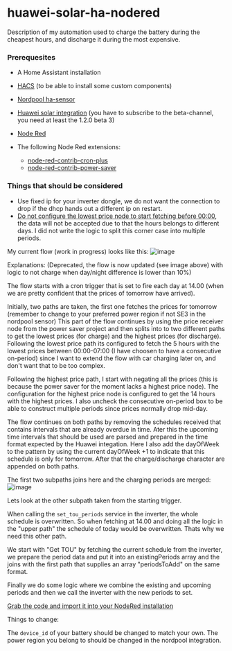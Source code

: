 # huawei-solar-ha-nodered
Description of my automation used to charge the battery during the cheapest hours, and discharge it during the most expensive.

### Prerequesites

* A Home Assistant installation 
* [HACS](https://hacs.xyz/) (to be able to install some custom components)
* [Nordpool ha-sensor](https://github.com/custom-components/nordpool)
* [Huawei solar integration](https://github.com/wlcrs/huawei_solar/) (you have to subscribe to the beta-channel, you need at least the 1.2.0 beta 3)
* [Node Red](https://community.home-assistant.io/t/home-assistant-community-add-on-node-red/55023)

* The following Node Red extensions:
  - [node-red-contrib-cron-plus](https://flows.nodered.org/node/node-red-contrib-cron-plus)
  - [node-red-contrib-power-saver](powersaver.no/)
  
### Things that should be considered
* Use fixed ip for your inverter dongle, we do not want the connection to drop if the dhcp hands out a different ip on restart.
* [Do not configure the lowest price node to start fetching before 00:00](https://github.com/billerby/huawei-solar-ha-nodered/issues/1), the data will not be accepted due to that the hours belongs to different days. I did not write the logic to split this corner case into multiple periods.

My current flow (work in progress) looks like this:
![image](https://user-images.githubusercontent.com/123237/210044718-5bca2fbb-fec6-436a-b75b-ce3c28fbfc70.png)


Explanations: (Deprecated, the flow is now updated (see image above) with logic to not charge when day/night difference is lower than 10%)

The flow starts with a cron trigger that is set to fire each day at 14.00 (when we are pretty confident that the prices of tomorrow have arrived).

Initially, two paths are taken, the first one fetches the prices for tomorrow (remember to change to your preferred power region if not SE3 in the nordpool sensor)
This part of the flow continues by using the price receiver node from the power saver project and then splits into to two different paths to get the lowest prices (for charge) and the highest prices (for discharge). Following the lowest price path its configured to fetch the 5 hours with the lowest prices between 00:00-07:00 (I have choosen to have a consecutive on-period) since I want to extend the flow with car charging later on, and don't want that to be too complex. 

Following the highest price path, I start with negating all the prices (this is because the power saver for the moment lacks a highest price node). The configuration for the highest price node is configured to get the 14 hours with the highest prices. I also uncheck the consecutive on-period box to be able to construct multiple periods since prices normally drop mid-day.

The flow continues on both paths by removing the schedules received that contains intervals that are already overdue in time. Ater this the upcoming time intervals that should be used are parsed and prepared in the time format expected by the Huawei integation. Here I also add the dayOfWeek to the pattern by using the current dayOfWeek +1 to indicate that this schedule is only for tomorrow. After that the charge/discharge character are appended on both paths.

The first two subpaths joins here and the charging periods are merged:
![image](https://user-images.githubusercontent.com/123237/209925671-35bb3af3-c2f1-45e9-b974-f826a554888f.png)

Lets look at the other subpath taken from the starting trigger.

When calling the ```set_tou_periods``` service in the inverter, the whole schedule is overwritten. So when fetching at 14.00 and doing all the logic in the "upper path" the schedule of today would be overwritten. Thats why we need this other path.

We start with "Get TOU" by fetching the current schedule from the inverter, we prepare the period data and put it into an existingPeriods array and the joins with the first path that supplies an array "periodsToAdd" on the same format. 

Finally we do some logic where we combine the existing and upcoming periods and then we call the inverter with the new periods to set.


[Grab the code and import it into your NodeRed installation](tou-node-red.json)

Things to change:

The ```device_id``` of your battery should be changed to match your own.
The power region you belong to should be changed in the nordpool integration.






